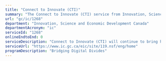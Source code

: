 ```yaml
---
title: "Connect to Innovate (CTI)"
summary: "The Connect to Innovate (CTI) service from Innovation, Science and Economic Development Canada is not available end-to-end online, according to the GC Service Inventory."
url: "gc/ic/1268"
department: "Innovation, Science and Economic Development Canada"
departmentAcronym: "ic"
serviceId: "1268"
onlineEndtoEnd: 0
serviceDescription: "Connect to Innovate (CTI) will continue to bring high-speed Internet to rural and remote communities in Canada by supporting \"backbone\" infrastructure to connect institutions, such as schools and hospitals, as well as \"last-mile\" infrastructure to connect households and businesses."
serviceUrl: "https://www.ic.gc.ca/eic/site/119.nsf/eng/home"
programDescription: "Bridging Digital Divides"
---
```

